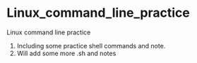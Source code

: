 # Linux_command_line_practice
Linux command line practice
1. Including some practice shell commands and note.
2. Will add some more .sh and notes
